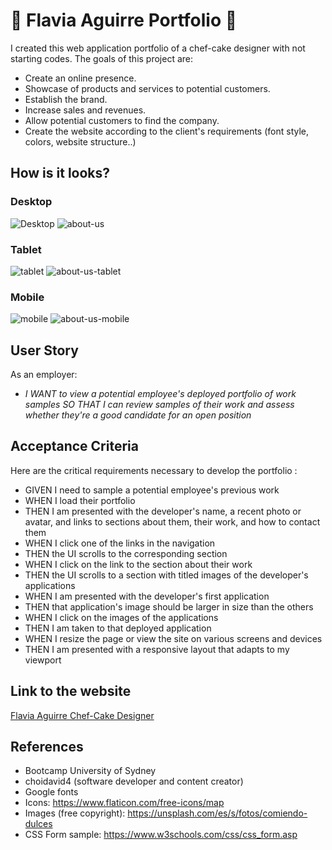 # :cake: Flavia Aguirre Portfolio :cake:

I created this web application portfolio of a chef-cake designer with not starting codes.
The goals of this project are:

* Create an online presence.
* Showcase of products and services to potential customers.
* Establish the brand.
* Increase sales and revenues.
* Allow potential customers to find the company.
* Create the website according to the client's requirements (font style, colors, website structure..)

## How is it looks?

### Desktop
![Desktop](https://github.com/garmercy/Flavia-Aguirre-Challence-2/assets/138730100/4119e3db-a9d4-481c-aa18-0a71c5150297)
![about-us](https://github.com/garmercy/Flavia-Aguirre-Challence-2/assets/138730100/d929018a-4886-40dd-98db-9ceadf3b8e25)

### Tablet
![tablet](https://github.com/garmercy/Flavia-Aguirre-Challence-2/assets/138730100/e5741213-f8d9-4930-8db2-d1d31cc178d1)
![about-us-tablet](https://github.com/garmercy/Flavia-Aguirre-Challence-2/assets/138730100/81fef5dd-20f0-4105-b6fb-87995c5fe509)

### Mobile
![mobile](https://github.com/garmercy/Flavia-Aguirre-Challence-2/assets/138730100/a1f9e0e7-34c7-42f4-b0d5-7870b0854484)
![about-us-mobile](https://github.com/garmercy/Flavia-Aguirre-Challence-2/assets/138730100/79013a3c-ad05-4ec7-98ba-e9b9ffefa1a4)

## User Story

As an employer:
* _I WANT to view a potential employee's deployed portfolio of work samples
SO THAT I can review samples of their work and assess whether they're a good candidate for an open position_

## Acceptance Criteria

Here are the critical requirements necessary to develop the portfolio :

* GIVEN I need to sample a potential employee's previous work
* WHEN I load their portfolio
* THEN I am presented with the developer's name, a recent photo or avatar, and links to sections about them, their work, and how to contact them
* WHEN I click one of the links in the navigation
* THEN the UI scrolls to the corresponding section
* WHEN I click on the link to the section about their work
* THEN the UI scrolls to a section with titled images of the developer's applications
* WHEN I am presented with the developer's first application
* THEN that application's image should be larger in size than the others
* WHEN I click on the images of the applications
* THEN I am taken to that deployed application
* WHEN I resize the page or view the site on various screens and devices
* THEN I am presented with a responsive layout that adapts to my viewport

## Link to the website
[Flavia Aguirre Chef-Cake Designer](https://garmercy.github.io/Flavia-Aguirre-Challence-2/)

## References
* Bootcamp University of Sydney
* choidavid4 (software developer and content creator)
* Google fonts
* Icons: https://www.flaticon.com/free-icons/map
* Images (free copyright): https://unsplash.com/es/s/fotos/comiendo-dulces
* CSS Form sample: https://www.w3schools.com/css/css_form.asp
  
